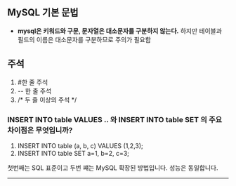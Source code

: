 ## MySQL 기본 문법
- **mysql은 키워드와 구문, 문자열은 대소문자를 구분하지 않는다.** 하지만 테이블과 필드의 이름은 대소문자를 구분하므로 주의가 필요함


## 주석 
1. #한 줄 주석
2. -- 한 줄 주석
3. /* 두 줄 이상의 주석 */


### INSERT INTO table VALUES .. 와 INSERT INTO table SET 의 주요 차이점은 무엇입니까?

1. INSERT INTO table (a, b, c) VALUES (1,2,3);
2. INSERT INTO table SET a=1, b=2, c=3;

첫번째는 SQL 표준이고 두번 쨰는 MySQL 확장된 방법입니다. 성능은 동일합니다.

___

